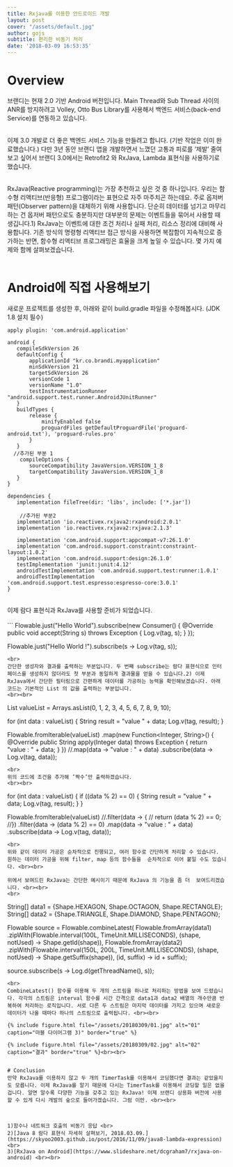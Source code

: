 ```yaml
---
title: Rxjava를 이용한 안드로이드 개발
layout: post
cover: "/assets/default.jpg"
author: gojs
subtitle: 편리한 비동기 처리
date: '2018-03-09 16:53:35'
---
```


# Overview
브랜디는 현재 2.0 기반 Android 버전입니다. Main Thread와 Sub Thread 사이의 ANR를 방지하려고 Volley, Otto Bus Library를 사용해서 백엔드 서비스(back-end Service)를 연동하고 있습니다. <br><br>

이제 3.0 개발로 더 좋은 백엔드 서비스 기능을 만들려고 합니다. (기반 작업은 이미 완료했습니다.) 다만 3년 동안 브랜디 앱을 개발하면서 느꼈던 고통과 피로를 ‘제발’ 줄여보고 싶어서 브랜디 3.0에서는 Retrofit2 와 RxJava, Lambda 표현식을 사용하기로 했습니다. <br><br>

RxJava(Reactive programming)는 가장 추천하고 싶은 것 중 하나입니다. 우리는 함수형 리액티브(반응형) 프로그램이라는 표현으로 자주 마주치곤 하는데요. 주로 옵저버 패턴(Observer pattern)을 대체하기 위해 사용합니다. 단순히 데이터를 넘기고 마무리하는 건 옵저버 패턴으로도 충분하지만 대부분의 문제는 이벤트들을 묶어서 사용할 때 생깁니다.1) RxJava는 이벤트에 대한 조건 처리나 실패 처리, 리소스 정리에 대비해 사용합니다. 기존 방식의 명령형 리액티브 접근 방식을 사용하면 복잡함이 지속적으로 증가하는 반면, 함수형 리액티브 프로그래밍은 효율을 크게 높일 수 있습니다. 몇 가지 예제와 함께 살펴보겠습니다. <br><br>


#  Android에 직접 사용해보기
새로운 프로젝트를 생성한 후, 아래와 같이  build.gradle 파일을 수정해봅시다. (JDK 1.8 설치 필수) <br>
```
apply plugin: 'com.android.application'

android {
   compileSdkVersion 26
   defaultConfig {
       applicationId "kr.co.brandi.myapplication"
       minSdkVersion 21
       targetSdkVersion 26
       versionCode 1
       versionName "1.0"
       testInstrumentationRunner "android.support.test.runner.AndroidJUnitRunner"
   }
   buildTypes {
       release {
           minifyEnabled false
           proguardFiles getDefaultProguardFile('proguard-android.txt'), 'proguard-rules.pro'
       }
   }
  //추가된 부분 1 
	compileOptions {
       sourceCompatibility JavaVersion.VERSION_1_8
       targetCompatibility JavaVersion.VERSION_1_8
   }
}

dependencies {
   implementation fileTree(dir: 'libs', include: ['*.jar'])

	//추가된 부분2
   implementation 'io.reactivex.rxjava2:rxandroid:2.0.1'
   implementation 'io.reactivex.rxjava2:rxjava:2.1.3'
  
   implementation 'com.android.support:appcompat-v7:26.1.0'
   implementation 'com.android.support.constraint:constraint-layout:1.0.2'
   implementation 'com.android.support:design:26.1.0'
   testImplementation 'junit:junit:4.12'
   androidTestImplementation 'com.android.support.test:runner:1.0.1'
   androidTestImplementation 'com.android.support.test.espresso:espresso-core:3.0.1'
}
```
<br>
이제 람다 표현식과 RxJava를 사용할 준비가 되었습니다.
<br><br>
```
Flowable.just("Hello World").subscribe(new Consumer<String>() {
   @Override
   public void accept(String s) throws Exception {
       Log.v(tag, s);
   }
});

Flowable.just("Hello World !").subscribe(s -> Log.v(tag, s));
```
<br>
간단한 생성자와 결과를 출력하는 부분입니다. 두 번째 subscribe는 람다 표현식으로 인터페이스를 생성하지 않더라도 첫 부분과 동일하게 결과물을 얻을 수 있습니다.2) 이제 RxJava에서 간단한 필터링으로 간편하게 데이터를 가공하는 능력을 확인해보겠습니다. 아래 코드는 기본적인 List 의 값을 출력하는 부분입니다.
<br><br>
```
List<Integer> valueList = Arrays.asList(0, 1, 2, 3, 4, 5, 6, 7, 8, 9, 10);

for (int data : valueList) {
   String result = "value " + data;
   Log.v(tag, result);
}

Flowable.fromIterable(valueList)
       .map(new Function<Integer, String>() {
           @Override
           public String apply(Integer data) throws Exception {
               return "value : " + data;
           }
       })
       //.map(data -> "value : " + data)
       .subscribe(data -> Log.v(tag, data));
```
<br>
위의 코드에 조건을 추가해 ’짝수’만 출력하겠습니다.
<br><br>
```
for (int data : valueList) {
   if ((data % 2) == 0) {
       String result = "value " + data;
       Log.v(tag, result);
   }
}

Flowable.fromIterable(valueList)
       //.filter(data -> {
       //      return (data % 2) == 0;
       //})
       .filter(data -> (data % 2) == 0)
       .map(data -> "value : " + data)
       .subscribe(data -> Log.v(tag, data));
```
<br>
위와 같이 데이터 가공은 순차적으로 진행되고, 여러 함수로 간단하게 처리할 수 있습니다. 원하는 데이터 가공을 위해 filter, map 등의 함수들을  순차적으로 이어 붙일 수도 있습니다. <br><br>

위에서 보여드린 RxJava는 간단한 예시이기 때문에 RxJava 의 기능을 좀 더  보여드리겠습니다. <br><br>
<br>
```
String[] data1 = {Shape.HEXAGON, Shape.OCTAGON, Shape.RECTANGLE};
String[] data2 = {Shape.TRIANGLE, Shape.DIAMOND, Shape.PENTAGON};

Flowable<String> source =
       Flowable.combineLatest(
               Flowable.fromArray(data1)
                       .zipWith(Flowable.interval(100L, TimeUnit.MILLISECONDS), (shape, notUsed) -> Shape.getId(shape)),
               Flowable.fromArray(data2)
                       .zipWith(Flowable.interval(150L, 200L, TimeUnit.MILLISECONDS), (shape, notUsed) -> Shape.getSuffix(shape)),
               (id, suffix) -> id + suffix);

source.subscribe(s -> Log.d(getThreadName(), s));
```
<br>
CombineLatest() 함수를 이용해 두 개의 스트림을 하나로 처리하는 방법을 보여 드렸습니다. 각각의 스트림은 interval 함수를 시간 간격으로 data1과 data2 배열의 개수만큼 반복하여 처리하는 로직입니다. 서로 다른 두 스트림은 마지막 데이터를 가지고 있으며 새로운 데이터가 나올 때마다 하나의 스트림으로 출력됩니다. <br><br>

{% include figure.html file="/assets/20180309/01.jpg" alt="01" caption="마블 다이어그램 3)" border="true" %}

{% include figure.html file="/assets/20180309/02.jpg" alt="02" caption="결과" border="true" %}<br><br>


# Conclusion
만약 RxJava를 이용하지 않고 두 개의 TimerTask를 이용해서 코딩했다면 결과는 같았을지도 모릅니다. 이제 RxJava를 알기 때문에 다시는 TimerTask를 이용해서 코딩할 일은 없을 겁니다. 알면 알수록 다양한 기능을 갖추고 있는 RxJava! 이제 브랜디 상용화 버전에 사용할 수 있게 다시 개발의 숲으로 들어가겠습니다. 그럼 이만. <br><br>



1)함수나 네트워크 호출의 비동기 응답 <br>
2)[Java 8 람다 표현식 자세히 살펴보기, 2018.03.09.](https://skyoo2003.github.io/post/2016/11/09/java8-lambda-expression) <br>
3)[RxJava on Android](https://www.slideshare.net/dcgraham7/rxjava-on-android) <br><br>